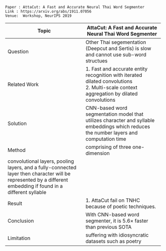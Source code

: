 
```
Paper : AttaCut: A Fast and Accurate Neural Thai Word Segmenter
Link : https://arxiv.org/abs/1911.07056
Venue:  Workshop, NeurIPS 2019
```

| Topic        | AttaCut: A Fast and Accurate Neural Thai Word Segmenter |
|--------------|---------------------------------------------------------|
| Question     | Other Thai segementation (Deepcut and Sertis) is slow and cannot use sub-word structues|
| Related Work | 1. Fast and accurate entity recognition with iterated dilated convolutions<br> 2. Multi-scale context aggregation by dilated convolutions|
| Solution     | CNN-based word segmentation model that utilizes character and syllable embeddings which reduces the number layers and computation time|
| Method       | comprising of three one-dimension
convolutional layers, pooling layers, and a fully-connected layer then character will be represented by a different embedding if found in a different syllable| 
| Result       | 1. AttaCut fail on TNHC because of poetic techniques.</br>|
| Conclusion   | With CNN-based word segmenter, it is 5.6× faster than previous SOTA|
| Limitation   | suffering with idiosyncratic datasets such as poetry|